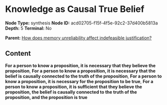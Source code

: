 # Knowledge as Causal True Belief

**Node Type:** synthesis
**Node ID:** acd02705-f15f-4f5e-92c2-37d400b5813a
**Depth:** 5
**Terminal:** No

**Parent:** [How does memory unreliability affect indefeasible justification?](how-does-memory-unreliability-affect-indefeasible-justification-antithesis-dc5d9c9b-c6e5-4de5-bf80-db932a957d28.md)

## Content

**For a person to know a proposition, it is necessary that they believe the proposition**, **For a person to know a proposition, it is necessary that the belief is causally connected to the truth of the proposition**, **For a person to know a proposition, it is necessary for the proposition to be true**, **For a person to know a proposition, it is sufficient that they believe the proposition, the belief is causally connected to the truth of the proposition, and the proposition is true**
